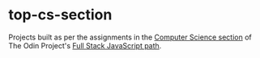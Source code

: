 # top-cs-section

Projects built as per the assignments in the <a href="https://www.theodinproject.com/paths/full-stack-javascript/courses/javascript#a-bit-of-computer-science">Computer Science section</a> of The Odin Project's <a href="https://www.theodinproject.com/paths/full-stack-javascript/courses/javascript">Full Stack JavaScript path</a>.
